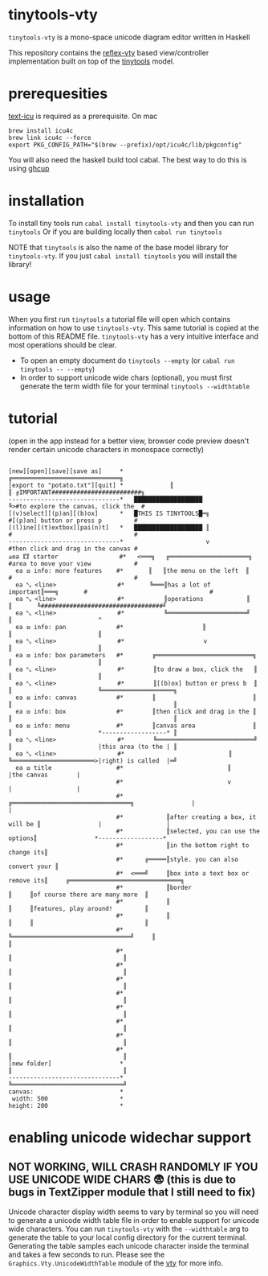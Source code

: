 # tinytools-vty

`tinytools-vty` is a mono-space unicode diagram editor written in Haskell

This repository contains the [reflex-vty](https://hackage.haskell.org/package/reflex-vty) based view/controller implementation built on top of the [tinytools](https://github.com/minimapletinytools/tinytools) model.






# prerequesities
[text-icu](https://github.com/haskell/text-icu) is required as a prerequisite. On mac

```
brew install icu4c
brew link icu4c --force
export PKG_CONFIG_PATH="$(brew --prefix)/opt/icu4c/lib/pkgconfig"
```

You will also need the haskell build tool cabal. The best way to do this is using [ghcup](https://www.haskell.org/ghcup/)

# installation 

To install tiny tools run `cabal install tinytools-vty` and then you can run `tinytools` 
Or if you are building locally then `cabal run tinytools`

NOTE that `tinytools` is also the name of the base model library for `tinytools-vty`. If you just `cabal install tinytools` you will install the library!

# usage

When you first run `tinytools` a tutorial file will open which contains information on how to use `tinytools-vty`. This same tutorial is copied at the bottom of this README file. `tinytools-vty` has a very intuitive interface and most operations should be clear.

- To open an empty document do `tinytools --empty` (or `cabal run tinytools -- --empty`) 
- In order to support unicode wide chars (optional), you must first generate the term width file for your terminal `tinytools --widthtable`

# tutorial

(open in the app instead for a better view, browser code preview doesn't render certain unicode characters in monospace correctly)

```

[new][open][save][save as]     *             ╔══════════════════════════════╗                                                                                            
[export to "potato.txt"][quit] *             ║                              ║ ╔IMPORTANT#########################╗                                                       
-------------------------------*   ███████████████████                      ╚>#to explore the canvas, click the  #                                                       
[(v)select][(p)an][(b)ox]      *   █THIS IS TINYTOOLS█═╗                      #[(p)an] button or press p         #                                                       
[(l)ine][(t)extbox][pai(n)t]   *   ███████████████████ ║                      #                                  #                                                       
-------------------------------*                       v                      #then click and drag in the canvas #                                                       
⇊ea 𐃛 starter                 #*   <═══╗   ╔══════════════════════╗           #area to move your view            #                                                       
  ea ⧈ info: more features    #*       ║   ║the menu on the left  ║           #                                  #                                                       
  ea ⤡ <line>                 #*       ╚═══║has a lot of important║═══╗       #                                  #                                                       
  ea ⤡ <line>                 #*           ║operations            ║   ║       ╚##################################╝                                                       
  ea ⤡ <line>                 #*           ╚══════════════════════╝   ║                        ^                                                                         
  ea ⧈ info: pan              #*                      ║               ║                        ║                                                                         
  ea ⤡ <line>                 #*                      v               ║                        ║                                                                         
  ea ⧈ info: box parameters   #*        ╔═══════════════════════════╗ ║                        ║                                                                         
  ea ⤡ <line>                 #*        ║to draw a box, click the   ║ ║                        ║                                                                         
  ea ⤡ <line>                 #*        ║[(b)ox] button or press b  ║ ║                        ╚════════════════════╗                                                    
  ea ⧈ info: canvas           #*        ║                           ║ ║                                             ║                                                    
  ea ⧈ info: box              #*        ║then click and drag in the ║ ║                                             ║                                                    
  ea ⧈ info: menu             #*        ║canvas area                ║ ║                        *------------------* ║                                                    
  ea ⤡ <line>                 #*        ╚═══════════════════════════╝ ║                        |this area (to the | ║                                                    
  ea ⤡ <line>                 #*                             ║        ╚═══════════════════════>|right) is called  |═╝                                                    
  ea ⧈ title                  #*                             ║                                 |the canvas        |                                                      
                              #*                             v                                 |                  |                                                      
                              #*            ╔═════════════════════════════════╗                |                  |                                                      
                              #*            ║after creating a box, it will be ║                |                  |                                                      
                              #*            ║selected, you can use the options║                *------------------*                                                      
                              #*            ║in the bottom right to change its║                                                                                          
                              #*      ╔═════║style. you can also convert your ║                                                                                          
                              #*  <═══╝     ║box into a text box or remove its║     ╔═══════════════════════════════╗                                                    
                              #*            ║border                           ║     ║of course there are many more  ║                                                    
                              #*            ║                                 ║     ║features, play around!         ║                                                    
                              #*            ║                                 ║     ║                               ║                                                    
                              #*            ╚═════════════════════════════════╝     ║                               ║                                                    
                              #*                                                    ║                               ║                                                    
                              #*                                                    ║                               ║                                                    
                              #*                                                    ║                               ║                                                    
                              #*                                                    ║                               ║                                                    
                              #*                                                    ║                               ║                                                    
                              #*                                                    ║                               ║                                                    
                              #*                                                    ║                               ║                                                    
                              #*                                                    ║                               ║                                                    
[new folder]                   *                                                    ║                               ║                                                    
-------------------------------*                                                    ╚═══════════════════════════════╝                                                    
canvas:                        *                                                                                                                                         
 width: 500                    *                                                                                                                                         
height: 200                    *                                                                                                                                         
```                                                                                            

# enabling unicode widechar support

## NOT WORKING, WILL CRASH RANDOMLY IF YOU USE UNICODE WIDE CHARS 😨 (this is due to bugs in TextZipper module that I still need to fix)

Unicode character display width seems to vary by terminal so you will need to generate a unicode width table file in order to enable support for unicode wide characters.
You can run `tinytools-vty` with the `--widthtable` arg to generate the table to your local config directory for the current terminal. Generating the table samples each unicode character inside the terminal and takes a few seconds to run. Please see the `Graphics.Vty.UnicodeWidthTable` module of the [vty](https://hackage.haskell.org/package/vty) for more info.
